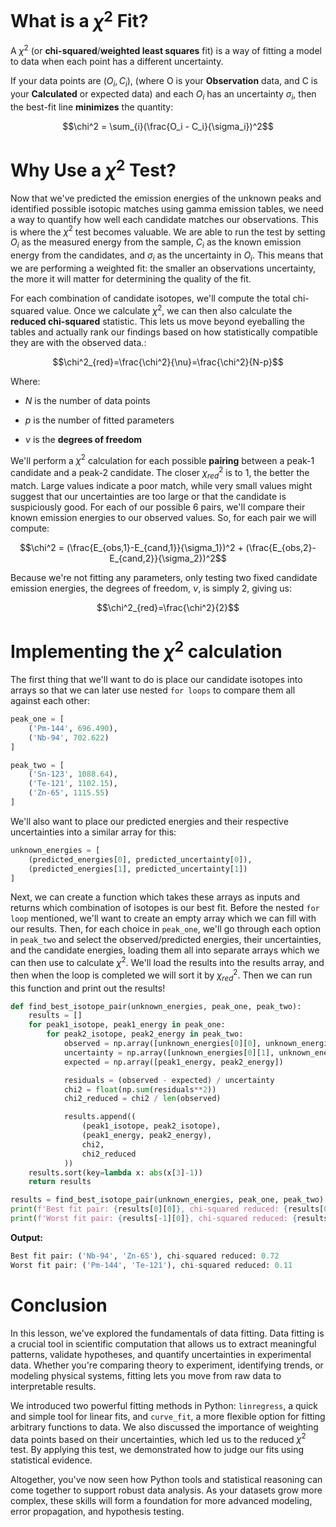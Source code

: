 # What is a $\chi^2$ Fit?
A $\chi^2$ (or **chi-squared**/**weighted least squares** fit) is a way of fitting a model to data when each point has a different uncertainty. 

If your data points are $(O_i, C_i)$, (where O is your **Observation** data, and C is your **Calculated** or expected data) and each $O_i$ has an uncertainty $\sigma_i$, then the best-fit line **minimizes** the quantity:

$$\chi^2 = \sum_{i}(\frac{O_i - C_i}{\sigma_i})^2$$

# Why Use a $\chi^2$ Test?
Now that we've predicted the emission energies of the unknown peaks and identified possible isotopic matches using gamma emission tables, we need a way to quantify how well each candidate matches our observations. This is where the $\chi^2$ test becomes valuable. We are able to run the test by setting $O_i$ as the measured energy from the sample, $C_i$ as the known emission energy from the candidates, and $\sigma_i$ as the uncertainty in $O_i$. This means that we are performing a weighted fit: the smaller an observations uncertainty, the more it will matter for determining the quality of the fit.

For each combination of candidate isotopes, we'll compute the total chi-squared value. Once we calculate $\chi^2$, we can then also calculate the **reduced chi-squared** statistic. This lets us move beyond eyeballing the tables and actually rank our findings based on how statistically compatible they are with the observed data.:

$$\chi^2_{red}=\frac{\chi^2}{\nu}=\frac{\chi^2}{N-p}$$

Where:

* $N$ is the number of data points

* $p$ is the number of fitted parameters

* $\nu$ is the **degrees of freedom**

We'll perform a $\chi^2$ calculation for each possible **pairing** between a peak-1 candidate and a peak-2 candidate. The closer $\chi^2_{red}$ is to 1, the better the match. Large values indicate a poor match, while very small values might suggest that our uncertainties are too large or that the candidate is suspiciously good. For each of our possible 6 pairs, we'll compare their known emission energies to our observed values. So, for each pair we will compute:

$$\chi^2 = (\frac{E_{obs,1}-E_{cand,1}}{\sigma_1})^2 + (\frac{E_{obs,2}-E_{cand,2}}{\sigma_2})^2$$

Because we're not fitting any parameters, only testing two fixed candidate emission energies, the degrees of freedom, $\nu$, is simply 2, giving us:

$$\chi^2_{red}=\frac{\chi^2}{2}$$

# Implementing the $\chi^2$ calculation
The first thing that we'll want to do is place our candidate isotopes into arrays so that we can later use nested `for loops` to compare them all against each other:
```python
peak_one = [
    ('Pm-144', 696.490),
    ('Nb-94', 702.622)
]

peak_two = [
    ('Sn-123', 1088.64),
    ('Te-121', 1102.15),
    ('Zn-65', 1115.55)
]
```
We'll also want to place our predicted energies and their respective uncertainties into a similar array for this:
```python
unknown_energies = [
    (predicted_energies[0], predicted_uncertainty[0]),
    (predicted_energies[1], predicted_uncertainty[1])
]
```
Next, we can create a function which takes these arrays as inputs and returns which combination of isotopes is our best fit. Before the nested `for loop` mentioned, we'll want to create an empty array which we can fill with our results. Then, for each choice in `peak_one`, we'll go through each option in `peak_two` and select the observed/predicted energies, their uncertainties, and the candidate energies, loading them all into separate arrays which we can then use to calculate $\chi^2$. We'll load the results into the results array, and then when the loop is completed we will sort it by $\chi^2_{red}$. Then we can run this function and print out the results!
```python
def find_best_isotope_pair(unknown_energies, peak_one, peak_two):
    results = []
    for peak1_isotope, peak1_energy in peak_one:
        for peak2_isotope, peak2_energy in peak_two:
            observed = np.array([unknown_energies[0][0], unknown_energies[1][0]])
            uncertainty = np.array([unknown_energies[0][1], unknown_energies[1][1]])
            expected = np.array([peak1_energy, peak2_energy])

            residuals = (observed - expected) / uncertainty
            chi2 = float(np.sum(residuals**2))
            chi2_reduced = chi2 / len(observed)

            results.append((
                (peak1_isotope, peak2_isotope),
                (peak1_energy, peak2_energy),
                chi2,
                chi2_reduced
            ))
    results.sort(key=lambda x: abs(x[3]-1))
    return results

results = find_best_isotope_pair(unknown_energies, peak_one, peak_two)
print(f'Best fit pair: {results[0][0]}, chi-squared reduced: {results[0][3]}')
print(f'Worst fit pair: {results[-1][0]}, chi-squared reduced: {results[-1][3]}')
```
**Output:**
```python
Best fit pair: ('Nb-94', 'Zn-65'), chi-squared reduced: 0.72
Worst fit pair: ('Pm-144', 'Te-121'), chi-squared reduced: 0.11
```
# Conclusion
In this lesson, we've explored the fundamentals of data fitting. Data fitting is a crucial tool in scientific computation that allows us to extract meaningful patterns, validate hypotheses, and quantify uncertainties in experimental data. Whether you're comparing theory to experiment, identifying trends, or modeling physical systems, fitting lets you move from raw data to interpretable results.

We introduced two powerful fitting methods in Python: `linregress`, a quick and simple tool for linear fits, and `curve_fit`, a more flexible option for fitting arbitrary functions to data. We also discussed the importance of weighting data points based on their uncertainties, which led us to the reduced $\chi^2$ test. By applying this test, we demonstrated how to judge our fits using statistical evidence. 

Altogether, you've now seen how Python tools and statistical reasoning can come together to support robust data analysis. As your datasets grow more complex, these skills will form a foundation for more advanced modeling, error propagation, and hypothesis testing.